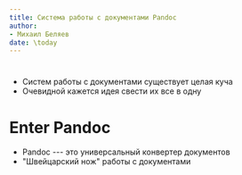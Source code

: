 ```yaml
---
title: Система работы с документами Pandoc
author:
- Михаил Беляев
date: \today
---
```


# 

- Систем работы с документами существует целая куча
- Очевидной кажется идея свести их все в одну

# Enter Pandoc

- Pandoc --- это универсальный конвертер документов
- "Швейцарский нож" работы с документами

